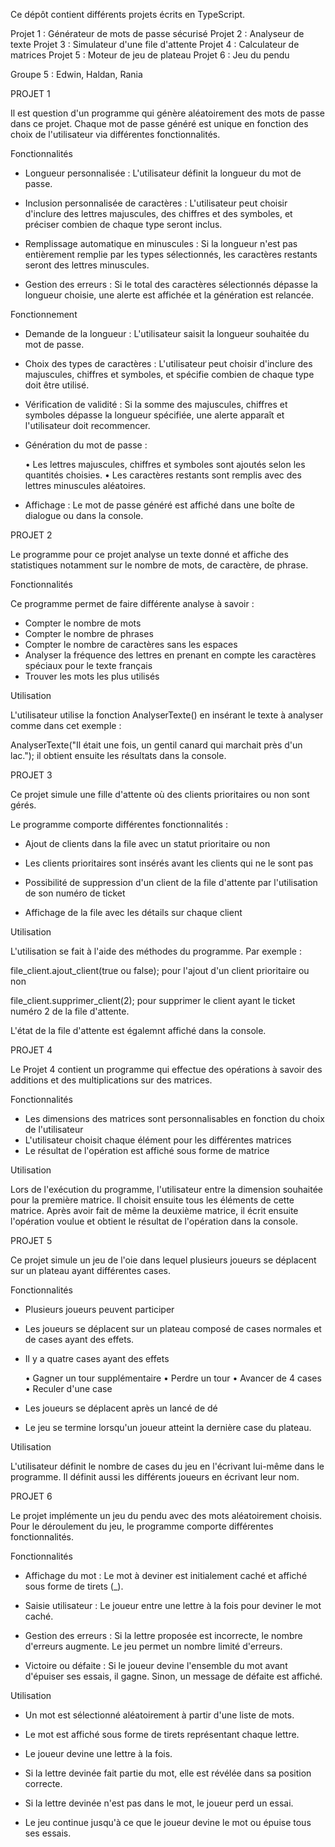 Ce dépôt contient différents projets écrits en TypeScript.

Projet 1 : Générateur de mots de passe sécurisé
Projet 2 : Analyseur de texte
Projet 3 : Simulateur d'une file d'attente
Projet 4 : Calculateur de matrices
Projet 5 : Moteur de jeu de plateau
Projet 6 : Jeu du pendu

Groupe 5 : Edwin, Haldan, Rania

PROJET 1

Il est question d'un programme qui génère aléatoirement des mots de passe dans ce projet.
Chaque mot de passe généré est unique en fonction des choix de l'utilisateur via différentes fonctionnalités.

Fonctionnalités

- Longueur personnalisée : L'utilisateur définit la longueur du mot de passe.

- Inclusion personnalisée de caractères : L'utilisateur peut choisir d'inclure des lettres majuscules, des chiffres et des symboles, et préciser combien de chaque type seront inclus.

- Remplissage automatique en minuscules : Si la longueur n'est pas entièrement remplie par les types sélectionnés, les caractères restants seront des lettres minuscules.

- Gestion des erreurs : Si le total des caractères sélectionnés dépasse la longueur choisie, une alerte est affichée et la génération est relancée.

Fonctionnement

- Demande de la longueur : L'utilisateur saisit la longueur souhaitée du mot de passe.

- Choix des types de caractères : L'utilisateur peut choisir d'inclure des majuscules, chiffres et symboles, et spécifie combien de chaque type doit être utilisé.

- Vérification de validité : Si la somme des majuscules, chiffres et symboles dépasse la longueur spécifiée, une alerte apparaît et l'utilisateur doit recommencer. 

- Génération du mot de passe : 

	• Les lettres majuscules, chiffres et symboles sont ajoutés selon les quantités choisies. 
  	• Les caractères restants sont remplis avec des lettres minuscules aléatoires.

- Affichage : Le mot de passe généré est affiché dans une boîte de dialogue ou dans la console.


PROJET 2

Le programme pour ce projet analyse un texte donné et affiche des statistiques notamment sur le nombre de mots, de caractère, de phrase.

Fonctionnalités

Ce programme permet de faire différente analyse à savoir :

- Compter le nombre de mots
- Compter le nombre de phrases
- Compter le nombre de caractères sans les espaces
- Analyser la fréquence des lettres en prenant en compte les caractères spéciaux pour le texte français
- Trouver les mots les plus utilisés

Utilisation

L'utilisateur utilise la fonction AnalyserTexte() en insérant le texte à analyser comme dans cet exemple : 

AnalyserTexte("Il était une fois, un gentil canard qui marchait près d'un lac."); il obtient ensuite les résultats dans la console.


PROJET 3

Ce projet simule une fille d'attente où des clients prioritaires ou non sont gérés.

Le programme comporte différentes fonctionnalités :

- Ajout de clients dans la file avec un statut prioritaire ou non

- Les clients prioritaires sont insérés avant les clients qui ne le sont pas

- Possibilité de suppression d'un client de la file d'attente par l'utilisation de son numéro de ticket

- Affichage de la file avec les détails sur chaque client


Utilisation

L'utilisation se fait à l'aide des méthodes du programme. Par exemple :

file_client.ajout_client(true ou false); pour l'ajout d'un client prioritaire ou non

file_client.supprimer_client(2); pour supprimer le client ayant le ticket numéro 2 de la file d'attente.

L'état de la file d'attente est égalemnt affiché dans la console.


PROJET 4

Le Projet 4 contient un programme qui effectue des opérations à savoir des additions et des multiplications sur des matrices.

Fonctionnalités

- Les dimensions des matrices sont personnalisables en fonction du choix de l'utilisateur
- L'utilisateur choisit chaque élément pour les différentes matrices
- Le résultat de l'opération est affiché sous forme de matrice

Utilisation

Lors de l'exécution du programme, l'utilisateur entre la dimension souhaitée pour la première matrice. Il choisit ensuite tous les éléments de cette matrice.
Après avoir fait de même la deuxième matrice, il écrit ensuite l'opération voulue et obtient le résultat de l'opération dans la console.


PROJET 5

Ce projet simule un jeu de l'oie dans lequel plusieurs joueurs se déplacent sur un plateau ayant différentes cases.

Fonctionnalités

- Plusieurs joueurs peuvent participer

- Les joueurs se déplacent sur un plateau composé de cases normales et de cases ayant des effets.

- Il y a quatre cases ayant des effets

	• Gagner un tour supplémentaire
	• Perdre un tour
	• Avancer de 4 cases
	• Reculer d'une case

- Les joueurs se déplacent après un lancé de dé

- Le jeu se termine lorsqu'un joueur atteint la dernière case du plateau.

Utilisation

L'utilisateur définit le nombre de cases du jeu en l'écrivant lui-même dans le programme. 
Il définit aussi les différents joueurs en écrivant leur nom.


PROJET 6

Le projet implémente un jeu du pendu avec des mots aléatoirement choisis. Pour le déroulement du jeu, le programme comporte différentes fonctionnalités.

Fonctionnalités

- Affichage du mot : Le mot à deviner est initialement caché et affiché sous forme de tirets (_).

- Saisie utilisateur : Le joueur entre une lettre à la fois pour deviner le mot caché.

- Gestion des erreurs : Si la lettre proposée est incorrecte, le nombre d'erreurs augmente. Le jeu permet un nombre limité d'erreurs.

- Victoire ou défaite : Si le joueur devine l'ensemble du mot avant d'épuiser ses essais, il gagne. Sinon, un message de défaite est affiché.

Utilisation

- Un mot est sélectionné aléatoirement à partir d'une liste de mots.

- Le mot est affiché sous forme de tirets représentant chaque lettre.

- Le joueur devine une lettre à la fois.

- Si la lettre devinée fait partie du mot, elle est révélée dans sa position correcte.

- Si la lettre devinée n'est pas dans le mot, le joueur perd un essai.

- Le jeu continue jusqu'à ce que le joueur devine le mot ou épuise tous ses essais.

